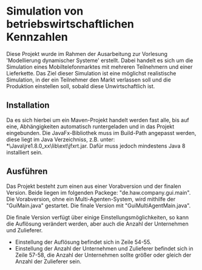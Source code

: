 # Simulation von betriebswirtschaftlichen Kennzahlen
Diese Projekt wurde im Rahmen der Ausarbeitung zur Vorlesung 'Modellierung dynamischer Systeme' erstellt. 
Dabei handelt es sich um die Simulation eines Mobiltelefonmarktes mit mehreren Teilnehmern und einer Lieferkette.
Das Ziel dieser Simulation ist eine möglichst realistische Simulation, in der ein Teilnehmer den Markt verlassen soll und die
Produktion einstellen soll, sobald diese Unwirtschaftlich ist.

## Installation
Da es sich hierbei um ein Maven-Projekt handelt werden fast alle, bis auf eine, Abhängigkeiten automatisch runtergeladen und in das Projekt eingebunden. Die JavaFx-Bibliothek muss im Build-Path angepasst werden, diese liegt im Java Verzeichniss, z.B. unter: *\Java\jre1.8.0_xx\lib\ext\jfxrt.jar. Dafür muss jedoch mindestens Java 8 installiert sein.

## Ausführen
Das Projekt besteht zum einen aus einer Vorabversion und der finalen Version. Beide liegen im folgenden Packege: "de.haw.company.gui.main". Die Vorabversion, ohne ein Multi-Agenten-System, wird mithilfe der "GuiMain.java" gestartet. Die finale Version mit "GuiMultiAgentMain.java".

Die finale Version verfügt über einige Einstellungsmöglichkeiten, so kann die Auflösung verändert werden, aber auch die Anzahl der Unternehmen und Zulieferer. 
- Einstellung der Auflösung befindet sich in Zeile 54-55.
- Einstellung der Anzahl der Unternehmen und Zulieferer befindet sich in Zeile 57-58, die Anzahl der Unternehmen sollte größer oder gleich der Anzahl der Zulieferer sein.
